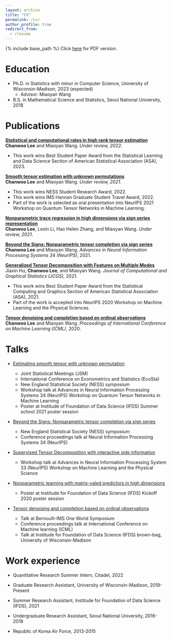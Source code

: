 ```yaml
---
layout: archive
title: "CV"
permalink: /cv/
author_profile: true
redirect_from:
  - /resume
---
```

{% include base_path %}
Click [here](https://Chanwoost.github.io/files/CV_ChanwooLee.pdf) for PDF version.

Education
======
* Ph.D. in Statistics with minor in Computer Science, University of Wisconsin-Madison, 2023 (expected)
  * Advisor: Miaoyan Wang
* B.S. in Mathematical Science and Statistics, Seoul National University, 2018



Publications
======
<b>[Statistical and computational rates in high rank tensor estimation](https://chanwoost.github.io/publications/hrank)</b> <br>
<b>Chanwoo Lee</b> and Miaoyan Wang.
<i>Under review, 2022</i>. <br>
* This work wins Best Student Paper Award from the Statistical Learning and Data Science Section of American Statistical Association (ASA), 2023.

<b>[Smooth tensor estimation with unknown permutations](https://chanwoost.github.io/publications/Smooth)</b> <br>
<b>Chanwoo Lee</b> and Miaoyan Wang.
<i>Under review, 2021</i>. <br>
* This work wins NESS Student Research Award, 2022.
* This work wins IMS Hannan Graduate Student Travel Award, 2022.
* Part of the work is selected as oral presentation into NeurIPS 2021 Workshop on Quantum Tensor Networks in Machine Learning.


<b>[Nonparametric trace regression in high dimensions via sign series representation](https://chanwoost.github.io/publications/nonpara)</b> <br>
<b>Chanwoo Lee</b>, Lexin Li, Hao Helen Zhang, and Miaoyan Wang.
<i>Under review, 2021</i>. 

<b>[Beyond the Signs: Nonparametric tensor completion via sign series](https://chanwoost.github.io/publications/signT)</b> <br>
<b>Chanwoo Lee</b> and Miaoyan Wang.
<i>Advances in Neural Information Processing Systems 34 (NeurIPS)</i>, 2021. 

<b>[Generalized Tensor Decomposition with Features on Multiple Modes](https://chanwoost.github.io/publications/Tregress)</b> <br>
Jiaxin Hu, <b>Chanwoo Lee</b>, and Miaoyan Wang.
<i> Journal of Computational and Graphical Statistics (JCGS),</i> 2021.<br> 
* This work wins Best Student Paper Award from the Statistical Computing and Graphics Section of American Statistical Association (ASA), 2021.
* Part of the work is accepted into NeurIPS 2020 Workshop on Machine Learning and the Physical Sciences.


<b>[Tensor denoising and completion based on ordinal observations](https://chanwoost.github.io/publications/ordinalT)</b> <br> 
<b>Chanwoo Lee</b> and Miaoyan Wang.
<i>Proceedings of International Conference on Machine Learning (ICML)</i>, 2020.

  
Talks
======
* [Estimating smooth tensor with unknown permutation](https://chanwoost.github.io/talks/smoothtensor)
  * Joint Statistical Meetings (JSM)
  * International Conference on Econometrics and Statistics (EcoSta)
  * New England Statistical Society (NESS) symposium
  * Workshop talk at Advances in Neural Information Processing Systems 34 (NeurIPS) Workshop on Quantum Tensor
Networks in Machine Learning
  * Poster at Institude of Foundation of Data Science (IFDS) Summer school 2021 poster session

* [Beyond the Signs: Nonparametric tensor completion via sign series](https://chanwoost.github.io/talks/signtensor)
  *  New England Statistical Society (NESS) symposium
  *  Conference proceedings talk at Neural Information Processing Systems 34 (NeurIPS)

* [Supervised Tensor Decomposition with interactive side information](https://chanwoost.github.io/talks/supervised)
  * Workshop talk at Advances in Neural Information Processing System 33 (NeurIPS) Workshop on Machine Learning and the Physical Science

* [Nonparametric learning with matrix-valed predictors in high dimensions](https://chanwoost.github.io/talks/nonpara)
  * Poster at Institude for Foundation of Data Science (IFDS) Kickoff 2020 poster session


* [Tensor denoising and completion based on ordinal observations](https://chanwoost.github.io/talks/ordinalT1)
  * Talk at Bernoulli-IMS One World Symposium
  * Conference proceedings talk at International Conference on Machine learning (ICML)
  * Talk at Institude for Foundation of Data Science (IFDS) brown-bag, University of Wisconsin-Madison

Work experience
======

* Quantitative Research Summer Intern, Citadel, 2022

* Graduate Research Assistant, University of Wisconsin-Madison, 2019-Present

* Summer Research Assistant, Institude for Foundation of Data Science (IFDS), 2021

* Undergraduate Research Assistant, Seoul National University, 2016-2018

* Republic of Korea Air Force, 2013-2015



